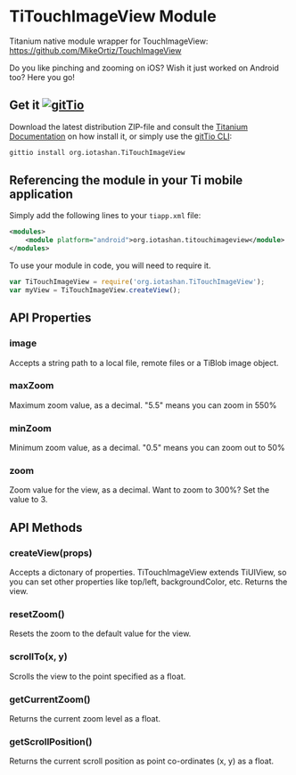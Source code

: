 # TiTouchImageView Module

Titanium native module wrapper for TouchImageView: https://github.com/MikeOrtiz/TouchImageView

Do you like pinching and zooming on iOS? Wish it just worked on Android too? Here you go!

## Get it [![gitTio](http://gitt.io/badge.png)](http://gitt.io/component/org.iotashan.TiTouchImageView)
Download the latest distribution ZIP-file and consult the [Titanium Documentation](http://docs.appcelerator.com/titanium/latest/#!/guide/Using_a_Module) on how install it, or simply use the [gitTio CLI](http://gitt.io/cli):

```bash
gittio install org.iotashan.TiTouchImageView
```

## Referencing the module in your Ti mobile application

Simply add the following lines to your `tiapp.xml` file:

```xml
<modules>
	<module platform="android">org.iotashan.titouchimageview</module>
</modules>
```

To use your module in code, you will need to require it.

```javascript
var TiTouchImageView = require('org.iotashan.TiTouchImageView');
var myView = TiTouchImageView.createView();
```

## API Properties

### image

Accepts a string path to a local file, remote files or a TiBlob image object.

### maxZoom

Maximum zoom value, as a decimal. "5.5" means you can zoom in 550%

### minZoom

Minimum zoom value, as a decimal. "0.5" means you can zoom out to 50%

### zoom

Zoom value for the view, as a decimal. Want to zoom to 300%? Set the value to 3.

## API Methods

### createView(props)

Accepts a dictonary of properties. TiTouchImageView extends TiUIView, so you can set other properties like top/left, backgroundColor, etc. Returns the view.

### resetZoom()

Resets the zoom to the default value for the view.

### scrollTo(x, y)

Scrolls the view to the point specified as a float.

### getCurrentZoom()

Returns the current zoom level as a float.

### getScrollPosition()

Returns the current scroll position as point co-ordinates (x, y) as a float.
